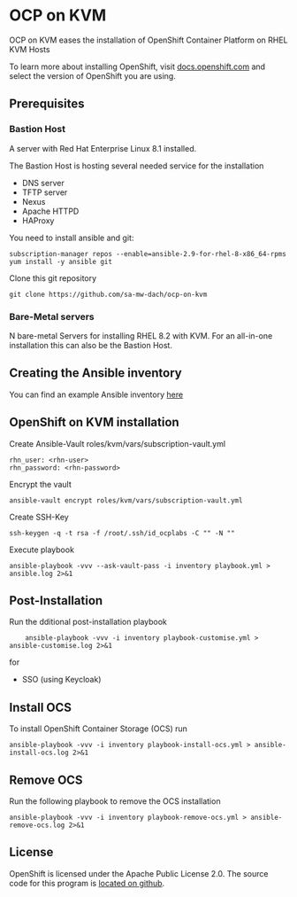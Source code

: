 # OCP on KVM

OCP on KVM eases the installation of OpenShift Container Platform on RHEL KVM Hosts

To learn more about installing OpenShift, visit [docs.openshift.com](https://docs.openshift.com)
and select the version of OpenShift you are using.

## Prerequisites

### Bastion Host

A server with Red Hat Enterprise Linux 8.1 installed.

The Bastion Host is hosting several needed service for the installation

- DNS server
- TFTP server
- Nexus 
- Apache HTTPD
- HAProxy

You need to install ansible and git:

	subscription-manager repos --enable=ansible-2.9-for-rhel-8-x86_64-rpms
	yum install -y ansible git

Clone this git repository

	git clone https://github.com/sa-mw-dach/ocp-on-kvm

### Bare-Metal servers

N bare-metal Servers for installing RHEL 8.2 with KVM. For an all-in-one installation this can also be the Bastion Host.

## Creating the Ansible inventory

You can find an example Ansible inventory [here](documentation/example-files/inventory-example)

## OpenShift on KVM installation

Create Ansible-Vault roles/kvm/vars/subscription-vault.yml

	rhn_user: <rhn-user>
	rhn_password: <rhn-password>

Encrypt the vault

	ansible-vault encrypt roles/kvm/vars/subscription-vault.yml

Create SSH-Key

	ssh-keygen -q -t rsa -f /root/.ssh/id_ocplabs -C "" -N ""

Execute playbook

	ansible-playbook -vvv --ask-vault-pass -i inventory playbook.yml > ansible.log 2>&1

## Post-Installation

Run the dditional post-installation playbook

        ansible-playbook -vvv -i inventory playbook-customise.yml > ansible-customise.log 2>&1

for

- SSO (using Keycloak)

## Install OCS

To install OpenShift Container Storage (OCS) run

	ansible-playbook -vvv -i inventory playbook-install-ocs.yml > ansible-install-ocs.log 2>&1

## Remove OCS

Run the following playbook to remove the OCS installation

	ansible-playbook -vvv -i inventory playbook-remove-ocs.yml > ansible-remove-ocs.log 2>&1

## License

OpenShift is licensed under the Apache Public License 2.0. The source code for this
program is [located on github](https://github.com/openshift/installer).
